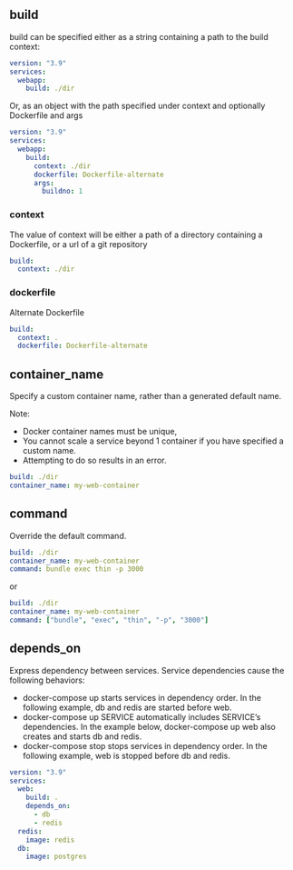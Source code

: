 ## build
build can be specified either as a string containing a path to the build context:
```yml
version: "3.9"
services:
  webapp:
    build: ./dir
```
Or, as an object with the path specified under context and optionally Dockerfile and args
```yml
version: "3.9"
services:
  webapp:
    build:
      context: ./dir
      dockerfile: Dockerfile-alternate
      args:
        buildno: 1
```

### context
The value of context will be either a path of a directory containing a Dockerfile, or a url of a git repository 
```yml
build:
  context: ./dir
```

### dockerfile
Alternate Dockerfile
```yml
build:
  context: .
  dockerfile: Dockerfile-alternate
```

## container_name
Specify a custom container name, rather than a generated default name.

Note: 
- Docker container names must be unique,
- You cannot scale a service beyond 1 container if you have specified a custom name. 
- Attempting to do so results in an error.
```yml
build: ./dir
container_name: my-web-container

```

## command
Override the default command.
```yml
build: ./dir
container_name: my-web-container
command: bundle exec thin -p 3000
```
or
```yml
build: ./dir
container_name: my-web-container
command: ["bundle", "exec", "thin", "-p", "3000"]
```

## depends_on
Express dependency between services. Service dependencies cause the following behaviors:

- docker-compose up starts services in dependency order. In the following example, db and redis are started before web.
- docker-compose up SERVICE automatically includes SERVICE’s dependencies. In the example below, docker-compose up web also creates and starts db and redis.
- docker-compose stop stops services in dependency order. In the following example, web is stopped before db and redis.
```yml
version: "3.9"
services:
  web:
    build: .
    depends_on:
      - db
      - redis
  redis:
    image: redis
  db:
    image: postgres
```
